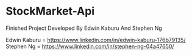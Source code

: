 # StockMarket-Api
Finished Project Developed By Edwin Kaburu And Stephen Ng



Edwin Kaburu = https://www.linkedin.com/in/edwin-kaburu-176b79135/
Stephen Ng = https://www.linkedin.com/in/stephen-ng-04a47650/
